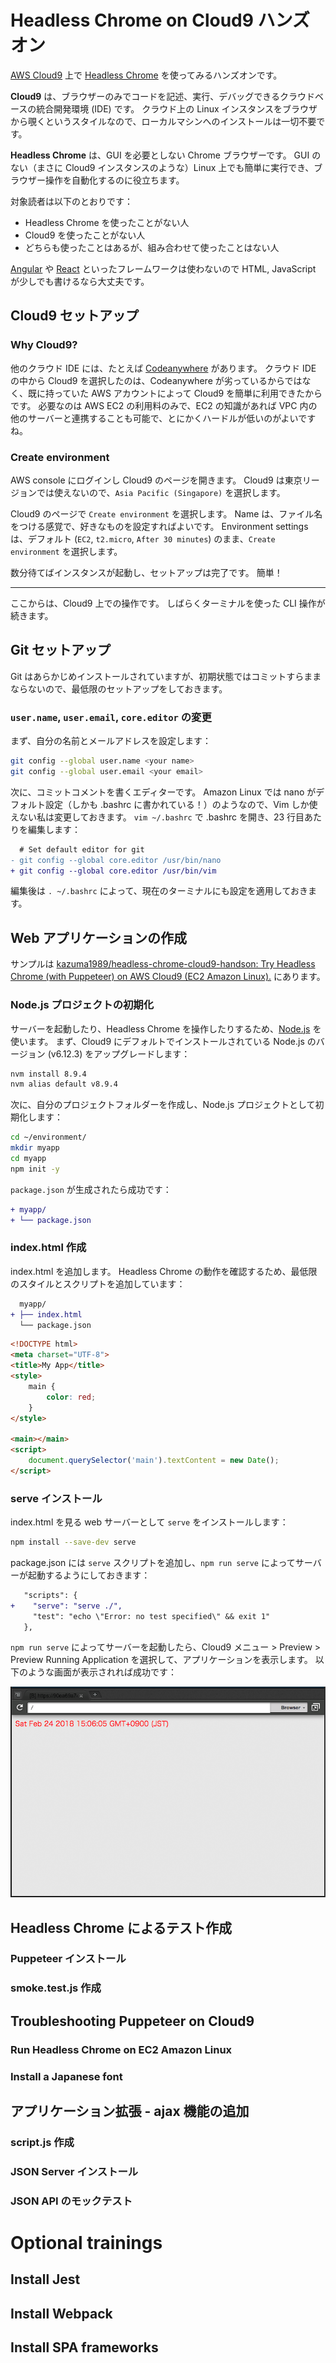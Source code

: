 # Headless Chrome on Cloud9 ハンズオン

[AWS Cloud9](https://aws.amazon.com/cloud9/) 上で [Headless Chrome](https://chromium.googlesource.com/chromium/src/+/lkgr/headless/README.md) を使ってみるハンズオンです。

**Cloud9** は、ブラウザーのみでコードを記述、実行、デバッグできるクラウドベースの統合開発環境 (IDE) です。
クラウド上の Linux インスタンスをブラウザから覗くというスタイルなので、ローカルマシンへのインストールは一切不要です。

**Headless Chrome** は、GUI を必要としない Chrome ブラウザーです。
GUI のない（まさに Cloud9 インスタンスのような）Linux 上でも簡単に実行でき、ブラウザー操作を自動化するのに役立ちます。

対象読者は以下のとおりです：

- Headless Chrome を使ったことがない人
- Cloud9 を使ったことがない人
- どちらも使ったことはあるが、組み合わせて使ったことはない人

[Angular](https://angular.io/) や [React](https://reactjs.org/) といったフレームワークは使わないので HTML, JavaScript が少しでも書けるなら大丈夫です。


## Cloud9 セットアップ

### Why Cloud9?

他のクラウド IDE には、たとえば [Codeanywhere](https://codeanywhere.com/) があります。
クラウド IDE の中から Cloud9 を選択したのは、Codeanywhere が劣っているからではなく、既に持っていた AWS アカウントによって Cloud9 を簡単に利用できたからです。
必要なのは AWS EC2 の利用料のみで、EC2 の知識があれば VPC 内の他のサーバーと連携することも可能で、とにかくハードルが低いのがよいですね。

### Create environment

AWS console にログインし Cloud9 のページを開きます。
Cloud9 は東京リージョンでは使えないので、`Asia Pacific (Singapore)` を選択します。

Cloud9 のページで `Create environment` を選択します。
Name は、ファイル名をつける感覚で、好きなものを設定すればよいです。
Environment settings は、デフォルト (`EC2`, `t2.micro`, `After 30 minutes`) のまま、`Create environment` を選択します。

数分待てばインスタンスが起動し、セットアップは完了です。
簡単！

---
ここからは、Cloud9 上での操作です。
しばらくターミナルを使った CLI 操作が続きます。


## Git セットアップ

Git はあらかじめインストールされていますが、初期状態ではコミットすらままならないので、最低限のセットアップをしておきます。

### `user.name`, `user.email`, `core.editor` の変更

まず、自分の名前とメールアドレスを設定します：

```bash
git config --global user.name <your name>
git config --global user.email <your email>
```

次に、コミットコメントを書くエディターです。
Amazon Linux では nano がデフォルト設定（しかも .bashrc に書かれている！）のようなので、Vim しか使えない私は変更しておきます。
`vim ~/.bashrc` で .bashrc を開き、23 行目あたりを編集します：

```diff
  # Set default editor for git
- git config --global core.editor /usr/bin/nano
+ git config --global core.editor /usr/bin/vim
```

編集後は `. ~/.bashrc` によって、現在のターミナルにも設定を適用しておきます。


## Web アプリケーションの作成

サンプルは [kazuma1989/headless-chrome-cloud9-handson: Try Headless Chrome (with Puppeteer) on AWS Cloud9 (EC2 Amazon Linux).](https://github.com/kazuma1989/headless-chrome-cloud9-handson) にあります。

### Node.js プロジェクトの初期化

サーバーを起動したり、Headless Chrome を操作したりするため、[Node.js](https://nodejs.org/en/) を使います。
まず、Cloud9 にデフォルトでインストールされている Node.js のバージョン (v6.12.3) をアップグレードします：

```bash
nvm install 8.9.4
nvm alias default v8.9.4
```

次に、自分のプロジェクトフォルダーを作成し、Node.js プロジェクトとして初期化します：

```bash
cd ~/environment/
mkdir myapp
cd myapp
npm init -y
```

`package.json` が生成されたら成功です：

```diff
+ myapp/
+ └── package.json
```

### index.html 作成

index.html を追加します。
Headless Chrome の動作を確認するため、最低限のスタイルとスクリプトを追加しています：

```diff
  myapp/
+ ├── index.html
  └── package.json
```

```html
<!DOCTYPE html>
<meta charset="UTF-8">
<title>My App</title>
<style>
    main {
        color: red;
    }
</style>

<main></main>
<script>
    document.querySelector('main').textContent = new Date();
</script>
```

### serve インストール

index.html を見る web サーバーとして `serve` をインストールします：

```bash
npm install --save-dev serve
```

package.json には `serve` スクリプトを追加し、`npm run serve` によってサーバーが起動するようにしておきます：

```diff
   "scripts": {
+    "serve": "serve ./",
     "test": "echo \"Error: no test specified\" && exit 1"
   },
```

`npm run serve` によってサーバーを起動したら、Cloud9 メニュー > Preview > Preview Running Application を選択して、アプリケーションを表示します。
以下のような画面が表示されれば成功です：

![App preview](images/01_serve-install-result.png)


## Headless Chrome によるテスト作成

### Puppeteer インストール

### smoke.test.js 作成


## Troubleshooting Puppeteer on Cloud9

### Run Headless Chrome on EC2 Amazon Linux

### Install a Japanese font


## アプリケーション拡張 - ajax 機能の追加

### script.js 作成

### JSON Server インストール

### JSON API のモックテスト


# Optional trainings

## Install Jest

## Install Webpack

## Install SPA frameworks
